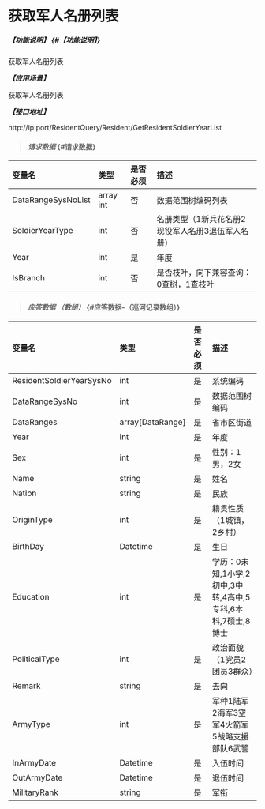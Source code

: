 # 获取军人名册列表

##### _【功能说明】_ {#【功能说明】}
获取军人名册列表

_**【应用场景】**_

获取军人名册列表

_**【接口地址】**_

http://ip:port/ResidentQuery/Resident/GetResidentSoldierYearList

> #### _请求数据_ {#请求数据}

| 变量名 | 类型 | 是否必须 | 描述 |
| :--- | :--- | :--- | :--- |
| DataRangeSysNoList | array int | 否 | 数据范围树编码列表 |
| SoldierYearType| int | 否 | 名册类型（1新兵花名册2现役军人名册3退伍军人名册）|
| Year| int | 是 | 年度 |
| IsBranch | int | 否 | 是否枝叶，向下兼容查询：0查树，1查枝叶 |



> #### _应答数据 （数组）_ {#应答数据-（巡河记录数组）}

| 变量名 | 类型 | 是否必须 | 描述 |
| :--- | :--- | :--- | :--- |
| ResidentSoldierYearSysNo | int | 是 | 系统编码 |
| DataRangeSysNo| int | 是 | 数据范围树编码 |
| DataRanges| array[DataRange]| 是 | 省市区街道 |
| Year| int | 是 | 年度 |
| Sex| int | 是 | 性别：1男，2女 |
| Name| string | 是 | 姓名 |
| Nation| string | 是 | 民族 |
| OriginType| int | 是 |籍贯性质（1城镇，2乡村） |
| BirthDay| Datetime| 是 | 生日 |
| Education| int | 是 | 学历：0未知,1小学,2初中,3中转,4高中,5专科,6本科,7硕士,8博士 |
| PoliticalType| int | 是 | 政治面貌（1党员2团员3群众） |
| Remark| string| 是 | 去向 |
| ArmyType| int | 是 |军种1陆军2海军3空军4火箭军5战略支援部队6武警 |
| InArmyDate| Datetime| 是 | 入伍时间 |
| OutArmyDate| Datetime | 是 |退伍时间|
| MilitaryRank| string| 是 |军衔 |



